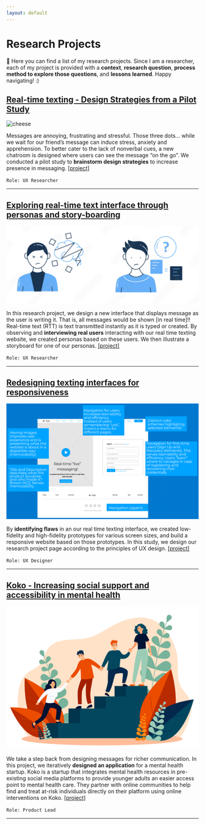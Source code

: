 ```yaml
---
layout: default
---
```


# Research Projects
👋 Here you can find a list of my research projects. Since I am a researcher, each of my project is provided with a **context**, **research question**, **process method to explore those questions**, and **lessons learned**. Happy navigating! :)

## [**Real-time texting - Design Strategies from a Pilot Study**](https://sleepypinks.github.io/livetyping)

![cheese](images/texting.jpeg)

Messages are annoying, frustrating and stressful. Those three dots… while we wait for our friend’s message can induce stress, anxiety and apprehension. To better cater to the lack of nonverbal cues, a new chatroom is designed where users can see the message “on the go”. We conducted a pilot study to **brainstorm design strategies** to increase presence in messaging. [[project]](https://sleepypinks.github.io/livetyping)

`Role: UX Researcher`

***

## [**Exploring real-time text interface through personas and story-boarding**](https://sleepypinks.github.io/personas)

![confuse2.png](images/confuse2.png)

In this research project, we design a new interface that displays message as the user is writing it. That is, all messages would be shown [in real time]!! Real-time text (RTT) is text transmitted instantly as it is typed or created. By observing and **interviewing real users** interacting with our real time texting website, we created personas based on these users. We then illustrate a storyboard for one of our personas. [[project]](https://sleepypinks.github.io/personas)

`Role: UX Researcher`

***** 

## [**Redesigning texting interfaces for responsiveness**](https://sleepypinks.github.io/redesign)

![desktop.jpeg](images/desktop.jpeg)

By **identifying flaws** in an our real time texting interface, we created low-fidelity and high-fidelity prototypes for various screen sizes, and build a responsive website based on those prototypes. In this study, we design our research project page according to the principles of UX design. [[project]](https://sleepypinks.github.io/redesign)

`Role: UX Designer`

*** 


## [**Koko - Increasing social support and accessibility in mental health**](https://sleepypinks.github.io/koko)
![/peer_support](images//peersupport.jpeg)

We take a step back from designing messages for richer communication. In this project, we iteratively **designed an application** for a mental health startup. Koko is a startup that integrates mental health resources in pre-existing social media platforms to provide younger adults an easier access point to mental health care. They partner with online communities to help find and treat at-risk individuals directly on their platform using online interventions on Koko. [[project]](https://sleepypinks.github.io/koko)


`Role: Product Lead`

***
